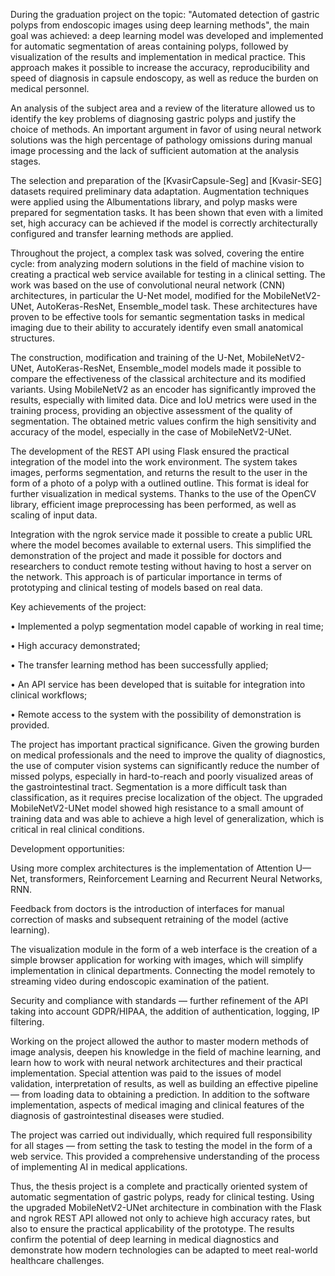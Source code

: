 During the graduation project on the topic: "Automated detection of gastric polyps from endoscopic images using deep learning methods", the main goal was achieved: a deep learning model was developed and implemented for automatic segmentation of areas containing polyps, followed by visualization of the results and implementation in medical practice. This approach makes it possible to increase the accuracy, reproducibility and speed of diagnosis in capsule endoscopy, as well as reduce the burden on medical personnel.

An analysis of the subject area and a review of the literature allowed us to identify the key problems of diagnosing gastric polyps and justify the choice of methods. An important argument in favor of using neural network solutions was the high percentage of pathology omissions during manual image processing and the lack of sufficient automation at the analysis stages.

The selection and preparation of the [KvasirCapsule-Seg] and [Kvasir-SEG] datasets required preliminary data adaptation. Augmentation techniques were applied using the Albumentations library, and polyp masks were prepared for segmentation tasks. It has been shown that even with a limited set, high accuracy can be achieved if the model is correctly architecturally configured and transfer learning methods are applied.

Throughout the project, a complex task was solved, covering the entire cycle: from analyzing modern solutions in the field of machine vision to creating a practical web service available for testing in a clinical setting. The work was based on the use of convolutional neural network (CNN) architectures, in particular the U-Net model, modified for the MobileNetV2-UNet, AutoKeras-ResNet, Ensemble_model task. These architectures have proven to be effective tools for semantic segmentation tasks in medical imaging due to their ability to accurately identify even small anatomical structures.

The construction, modification and training of the U-Net, MobileNetV2-UNet, AutoKeras-ResNet, Ensemble_model models made it possible to compare the effectiveness of the classical architecture and its modified variants. Using MobileNetV2 as an encoder has significantly improved the results, especially with limited data. Dice and IoU metrics were used in the training process, providing an objective assessment of the quality of segmentation. The obtained metric values confirm the high sensitivity and accuracy of the model, especially in the case of MobileNetV2-UNet.

The development of the REST API using Flask ensured the practical integration of the model into the work environment. The system takes images, performs segmentation, and returns the result to the user in the form of a photo of a polyp with a outlined outline. This format is ideal for further visualization in medical systems. Thanks to the use of the OpenCV library, efficient image preprocessing has been performed, as well as scaling of input data.

Integration with the ngrok service made it possible to create a public URL where the model becomes available to external users. This simplified the demonstration of the project and made it possible for doctors and researchers to conduct remote testing without having to host a server on the network. This approach is of particular importance in terms of prototyping and clinical testing of models based on real data.

Key achievements of the project:

• Implemented a polyp segmentation model capable of working in real time;

• High accuracy demonstrated;

• The transfer learning method has been successfully applied;

• An API service has been developed that is suitable for integration into clinical workflows;

• Remote access to the system with the possibility of demonstration is provided.

The project has important practical significance. Given the growing burden on medical professionals and the need to improve the quality of diagnostics, the use of computer vision systems can significantly reduce the number of missed polyps, especially in hard-to-reach and poorly visualized areas of the gastrointestinal tract. Segmentation is a more difficult task than classification, as it requires precise localization of the object. The upgraded MobileNetV2-UNet model showed high resistance to a small amount of training data and was able to achieve a high level of generalization, which is critical in real clinical conditions.

Development opportunities:

Using more complex architectures is the implementation of Attention U—Net, transformers, Reinforcement Learning and Recurrent Neural Networks, RNN.

Feedback from doctors is the introduction of interfaces for manual correction of masks and subsequent retraining of the model (active learning).

The visualization module in the form of a web interface is the creation of a simple browser application for working with images, which will simplify implementation in clinical departments. Connecting the model remotely to streaming video during endoscopic examination of the patient.

Security and compliance with standards — further refinement of the API taking into account GDPR/HIPAA, the addition of authentication, logging, IP filtering.

Working on the project allowed the author to master modern methods of image analysis, deepen his knowledge in the field of machine learning, and learn how to work with neural network architectures and their practical implementation. Special attention was paid to the issues of model validation, interpretation of results, as well as building an effective pipeline — from loading data to obtaining a prediction. In addition to the software implementation, aspects of medical imaging and clinical features of the diagnosis of gastrointestinal diseases were studied.

The project was carried out individually, which required full responsibility for all stages — from setting the task to testing the model in the form of a web service. This provided a comprehensive understanding of the process of implementing AI in medical applications.

Thus, the thesis project is a complete and practically oriented system of automatic segmentation of gastric polyps, ready for clinical testing. Using the upgraded MobileNetV2-UNet architecture in combination with the Flask and ngrok REST API allowed not only to achieve high accuracy rates, but also to ensure the practical applicability of the prototype. The results confirm the potential of deep learning in medical diagnostics and demonstrate how modern technologies can be adapted to meet real-world healthcare challenges.
